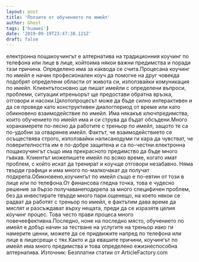 ```yaml
---
layout: post
title: 'Ползите от обучението по имейл'
author: Ghost
tags: ['huawei']
date: '2019-09-19T23:47:38.121Z'
draft: false
---
```


електронна пощакоучингът е алтернатива на традиционния коучинг по телефона или лице в лице, койтоима някои важни предимства и поради тази причина. Определено има за каквода се счита.Процесана коучинг по имейл е начин професионален коуч да помогне на друг човекда подобрят определени области от живота си, използвайки комуникация по имейл. Клиентътосновно ще пишат имейли с определени въпроси, проблеми, ситуации итреньорът ще предостави обратна връзка, отговори и насоки.Цялотопроцесът може да бъде силно интерактивен и да се проведе като конструктивен диалогпериод от време или като обикновено взаимодействие по имейл. Има някакъв ключпредимства, които обучението по имейл има и си струва да бъдат обсъдени.Много хоранамерете по-лесно да работите с треньор по имейл, защото те са по-удобни за отварянев имейл. Фактът, че взаимодействието се осъществява строго, използвайки написанодуми ги кара да чувстват, че поверителността им е по-добре защитена и са по-честни.електронна пощакоучингът също има прекрасното предимство да бъде много гъвкав. Клиентът можепишете имейл по всяко време, когато имат проблем, с който искат да тренират и коучще отговори незабавно. Няма твърди графици и има много по-малкочакат да получат подкрепа.Обикновено,коучингът по имейл също е по-евтин от този в лице или по телефона.От финансова гледна точка, това е чудесно решение за бързо получаванеподкрепа за много специфичен проблем, без да инвестирате твърде много пари.ощенещо, на което някои се радват да работят с треньор по имейл, е фактътим дава време да мислят и разсъждават върху нещата, преди да се изразятв целия коучинг процес. Това често прави процеса много повечеефективна.Последно, ноне на последно място, обучението по имейл е добър начин за тестване на услугите на треньор иако ги намерите ценни, можете да се придвижите напред по телефона или лице в лицесрещи с тях.Както и да евашите причини, коучингът по имейл има много предимства и това определено ежизнеспособна алтернатива. Източник: Безплатни статии от ArticleFactory.com
